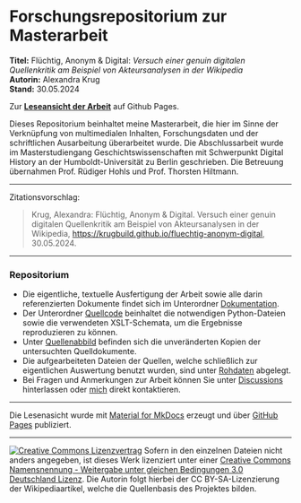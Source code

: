 # Forschungsrepositorium zur Masterarbeit

**Titel:** Flüchtig, Anonym & Digital: _Versuch einer genuin digitalen Quellenkritik am Beispiel von Akteursanalysen in der Wikipedia_<br/>
**Autorin:** Alexandra Krug<br/>
**Stand:** 30.05.2024

Zur [**Leseansicht der Arbeit**](https://krugbuild.github.io/fluechtig-anonym-digital/) auf Github Pages.

<!-- [![DOI](https://zenodo.org/badge/233598495.svg)](https://zenodo.org/badge/latestdoi/233598495) -->

Dieses Repositorium beinhaltet meine Masterarbeit, die hier im Sinne der Verknüpfung von multimedialen Inhalten, Forschungsdaten und der schriftlichen Ausarbeitung überarbeitet wurde. Die Abschlussarbeit wurde im Masterstudiengang Geschichtswissenschaften mit Schwerpunkt Digital History an der Humboldt-Universität zu Berlin geschrieben. Die Betreuung übernahmen Prof. Rüdiger Hohls und Prof. Thorsten Hiltmann.

---

Zitationsvorschlag:

> Krug, Alexandra: Flüchtig, Anonym & Digital. Versuch einer genuin digitalen Quellenkritik am Beispiel von Akteursanalysen in der Wikipedia, https://krugbuild.github.io/fluechtig-anonym-digital, 30.05.2024.

<!-- , [doi:10.5281/zenodo.3711513](https://doi.org/10.5281/zenodo.3711513).-->

---

### Repositorium

- Die eigentliche, textuelle Ausfertigung der Arbeit sowie alle darin referenzierten Dokumente findet sich im Unterordner [Dokumentation](./Dokumentation).
- Der Unterordner [Quellcode](/Quellcode) beinhaltet die notwendigen Python-Dateien sowie die verwendeten XSLT-Schemata, um die Ergebnisse reproduzieren zu können.
- Unter [Quellenabbild](/Quellenabbild/) befinden sich die unveränderten Kopien der untersuchten Quelldokumente.
- Die aufgearbeiteten Dateien der Quellen, welche schließlich zur eigentlichen Auswertung benutzt wurden, sind unter [Rohdaten](/Rohdaten) abgelegt.
- Bei Fragen und Anmerkungen zur Arbeit können Sie unter [Discussions](./discussions) hinterlassen oder [mich](https://github.com/krugbuild) direkt kontaktieren. 

---

Die Lesenasicht wurde mit [Material for MkDocs](https://squidfunk.github.io/mkdocs-material/) erzeugt und über [GitHub Pages](https://pages.github.com/) publiziert.

---

[![Creative Commons Lizenzvertrag](https://i.creativecommons.org/l/by-sa/3.0/de/88x31.png)](http://creativecommons.org/licenses/by-sa/3.0/de/) Sofern in den einzelnen Dateien nicht anders angegeben, ist dieses Werk lizenziert unter einer [Creative Commons Namensnennung - Weitergabe unter gleichen Bedingungen 3.0 Deutschland Lizenz](http://creativecommons.org/licenses/by-sa/3.0/de/). Die Autorin folgt hierbei der CC BY-SA-Lizenzierung der Wikipediaartikel, welche die Quellenbasis des Projektes bilden.
